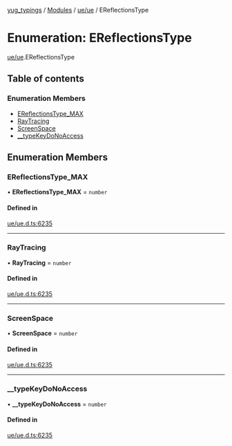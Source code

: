 [yug_typings](../README.md) / [Modules](../modules.md) / [ue/ue](../modules/ue_ue.md) / EReflectionsType

# Enumeration: EReflectionsType

[ue/ue](../modules/ue_ue.md).EReflectionsType

## Table of contents

### Enumeration Members

- [EReflectionsType\_MAX](ue_ue.EReflectionsType.md#ereflectionstype_max)
- [RayTracing](ue_ue.EReflectionsType.md#raytracing)
- [ScreenSpace](ue_ue.EReflectionsType.md#screenspace)
- [\_\_typeKeyDoNoAccess](ue_ue.EReflectionsType.md#__typekeydonoaccess)

## Enumeration Members

### EReflectionsType\_MAX

• **EReflectionsType\_MAX** = `number`

#### Defined in

[ue/ue.d.ts:6235](https://github.com/YugMetaverse/yug_typings/blob/25cad34/ue/ue.d.ts#L6235)

___

### RayTracing

• **RayTracing** = `number`

#### Defined in

[ue/ue.d.ts:6235](https://github.com/YugMetaverse/yug_typings/blob/25cad34/ue/ue.d.ts#L6235)

___

### ScreenSpace

• **ScreenSpace** = `number`

#### Defined in

[ue/ue.d.ts:6235](https://github.com/YugMetaverse/yug_typings/blob/25cad34/ue/ue.d.ts#L6235)

___

### \_\_typeKeyDoNoAccess

• **\_\_typeKeyDoNoAccess** = `number`

#### Defined in

[ue/ue.d.ts:6235](https://github.com/YugMetaverse/yug_typings/blob/25cad34/ue/ue.d.ts#L6235)
